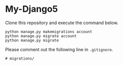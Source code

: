 # My-Django5

Clone this repository and execute the command below.

```
python manage.py makemigrations account
python manage.py migrate account
python manage.py migrate
```

Please comment out the following line in `.gitignore`.

```
# migrations/
```
